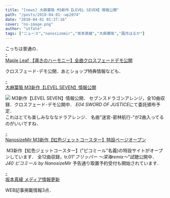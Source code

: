 ```yaml
---
title: "[news] 大麻葉吸 M3新作【LEVEL SEVEN】情報公開"
path: "/posts/2010-04-01--wp2074"
date: "2010-04-01 01:37:16"
cover: "no-image.png"
author: "stfate"
tags: ["ニュース","nanosizemir","坂本真綾","大麻葉吸","霜月はるか"]
---
```


<style type="text/css">
<!--
p {white-space: pre-wrap};
-->
</style>

こっちは普通の．
<a class="topics" href="http://team-e.co.jp/sp/harmony/" target="_blank">- Maple Leaf 【導きのハーモニー】全曲クロスフェードデモ公開</a>
<div class="news">クロスフェード･デモ公開．あとショップ特典情報なども．</div>

<a class="topics" href="http://www.human-bbq.com/" target="_blank">- 大麻葉吸 M3新作【LEVEL SEVEN】情報公開</a>
<div class="news"><a href="http://www.human-bbq.com/lv_7.html" target="_blank"><img src="http://www.human-bbq.com/l7_468.jpg"></a>
M3新作【LEVEL SEVEN】情報公開．
セブンスドラゴンアレンジ，全10曲収録．クロスフェード･デモ公開中．
<em>E04 SWORD OF JUSTICE</em>にて委託頒布予定．
<div id="talk">これはとても楽しみなななドラアレンジ．
名曲"迷宮-密林航行-"が2曲入ってるのがいいですね．</div></div>

<a class="topics" href="http://nanosizemir.com/cdp01/index.html" target="_blank">- NanosizeMir M3新作【虹色ジェットコースター】特設ページオープン</a>
<div class="news"><a href="http://nanosizemir.com/cdp01/index.html" target="_blank"><img src="http://nanosizemir.com/cdp01/banner2.jpg" alt="" /></a>
M3新作【虹色ジェットコースター】("ピコミール"名義)の特設サイトがオープンしています．
全12曲収録，tr.01"<em>フリッパー ～深海remix～</em>"試聴公開中．
<em>J40 ピコミール by NanosizeMir</em>
予告通り取置予約受付も開始されています．</div>

<a class="topics" href="http://www.jvcmusic.co.jp/maaya/news/index.html" target="_blank">- 坂本真綾 メディア情報更新</a>
<div class="news">WEB記事掲載情報3点．</div>